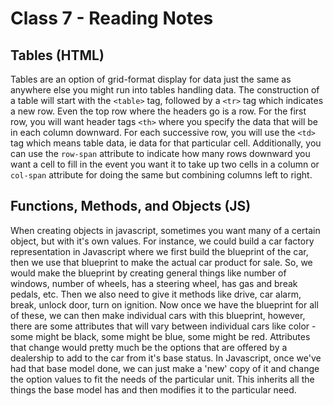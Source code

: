 # Class 7 - Reading Notes

## Tables (HTML)

 Tables are an option of grid-format display for data just the same as anywhere else you might run into tables handling data. The construction of a table will start with the `<table>` tag, followed by a `<tr>` tag which indicates a new row. Even the top row where the headers go is a row. For the first row, you will want header tags `<th>` where you specify the data that will be in each column downward. For each successive row, you will use the `<td>` tag which means table data, ie data for that particular cell. Additionally, you can use the `row-span` attribute to indicate how many rows downward you want a cell to fill in the event you want it to take up two cells in a column or `col-span` attribute for doing the same but combining columns left to right.

## Functions, Methods, and Objects (JS)

 When creating objects in javascript, sometimes you want many of a certain object, but with it's own values. For instance, we could build a car factory representation in Javascript where we first build the blueprint of the car, then we use that blueprint to make the actual car product for sale. So, we would make the blueprint by creating general things like number of windows, number of wheels, has a steering wheel, has gas and break pedals, etc. Then we also need to give it methods like drive, car alarm, break, unlock door, turn on ignition. Now once we have the blueprint for all of these, we can then make individual cars with this blueprint, however, there are some attributes that will vary between individual cars like color - some might be black, some might be blue, some might be red. Attributes that change would pretty much be the options that are offered by a dealership to add to the car from it's base status. In Javascript, once we've had that base model done, we can just make a 'new' copy of it and change the option values to fit the needs of the particular unit. This inherits all the things the base model has and then modifies it to the particular need.